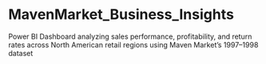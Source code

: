 # MavenMarket_Business_Insights
Power BI Dashboard analyzing sales performance, profitability, and return rates across North American retail regions using Maven Market’s 1997–1998 dataset
